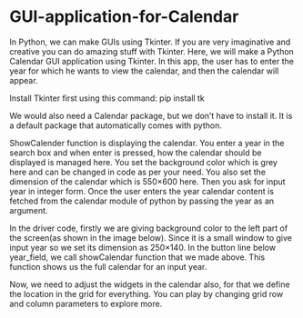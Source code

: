 # GUI-application-for-Calendar
In Python, we can make GUIs using Tkinter. If you are very imaginative and creative you can do amazing stuff with Tkinter. Here, we will make a Python Calendar GUI application using Tkinter. In this app, the user has to enter the year for which he wants to view the calendar, and then the calendar will appear.

Install Tkinter first using this command: pip install tk

We would also need a Calendar package, but we don’t have to install it. It is a default package that automatically comes with python.

ShowCalender function is displaying the calendar. You enter a year in the search box and when enter is pressed, how the calendar should be displayed is managed here. You set the background color which is grey here and can be changed in code as per your need. You also set the dimension of the calendar which is 550×600 here. Then you ask for input year in integer form. Once the user enters the year calendar content is fetched from the calendar module of python by passing the year as an argument.

In the driver code, firstly we are giving background color to the left part of the screen(as shown in the image below).  Since it is a small window to give input year so we set its dimension as 250×140. In the button line below year_field, we call showCalendar function that we made above. This function shows us the full calendar for an input year.

Now, we need to adjust the widgets in the calendar also, for that we define the location in the grid for everything. You can play by changing grid row and column parameters to explore more.
